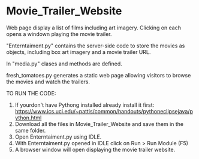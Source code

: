 # Movie_Trailer_Website
Web page display a list of films including art imagery. Clicking on each opens a windown playing the movie trailer.

"Enterntaiment.py" contains the server-side code to store the movies as objects, including box art imagery and a movie trailer URL.

In "media.py" clases and methods are defined.

fresh_tomatoes.py generates a static web page allowing visitors to browse the movies and watch the trailers.

TO RUN THE CODE:
1. If yourdon't have Pythong installed already install it first: https://www.ics.uci.edu/~pattis/common/handouts/pythoneclipsejava/python.html
2. Download all the files in Movie_Trailer_Website and save them in the same folder.
2. Open Enterntaiment.py using IDLE.
3. With Enterntaiment.py opened in IDLE click on Run > Run Module (F5)
4. A browser window will open displaying the movie trailer website.

